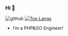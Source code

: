 ### Hi 👋

![github](https://github-readme-stats.vercel.app/api?username=jiangwu10057&theme=vue-dark&show_icons=true)
[![Top Langs](https://github-readme-stats.vercel.app/api/top-langs/?username=jiangwu10057&layout=compact)](https://starsl.cn)

- I‘m a PHP&GO Engineer! 
<!--
**jiangwu10057/jiangwu10057** is a ✨ _special_ ✨ repository because its `README.md` (this file) appears on your GitHub profile.

Here are some ideas to get you started:

- 🔭 I’m currently working on ...
- 🌱 I’m currently learning ...
- 👯 I’m looking to collaborate on ...
- 🤔 I’m looking for help with ...
- 💬 Ask me about ...
- 📫 How to reach me: ...
- 😄 Pronouns: ...
- ⚡ Fun fact: ...
-->
